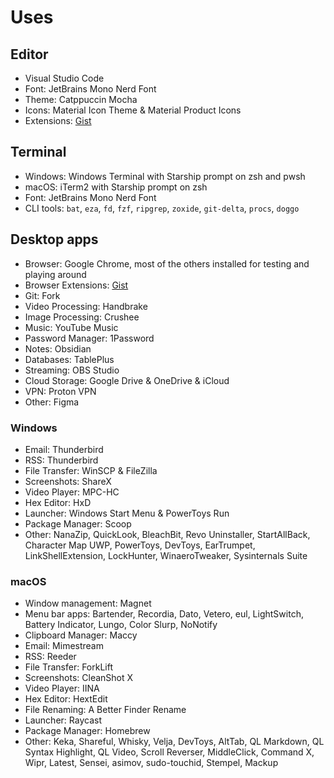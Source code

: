 # Uses

## Editor

- Visual Studio Code
- Font: JetBrains Mono Nerd Font
- Theme: Catppuccin Mocha
- Icons: Material Icon Theme & Material Product Icons
- Extensions: [Gist](https://gist.github.com/Stanzilla/060a85eb0911d4a9980180ace1831697)

## Terminal

- Windows: Windows Terminal with Starship prompt on zsh and pwsh
- macOS: iTerm2 with Starship prompt on zsh
- Font: JetBrains Mono Nerd Font
- CLI tools: `bat`, `eza`, `fd`, `fzf`, `ripgrep`, `zoxide`, `git-delta`, `procs`, `doggo`

## Desktop apps

- Browser: Google Chrome, most of the others installed for testing and playing around
- Browser Extensions: [Gist](https://gist.github.com/Stanzilla/ba2e02ca676d8ee58fab181e0183cff5)
- Git: Fork
- Video Processing: Handbrake
- Image Processing: Crushee
- Music: YouTube Music
- Password Manager: 1Password
- Notes: Obsidian
- Databases: TablePlus
- Streaming: OBS Studio
- Cloud Storage: Google Drive & OneDrive & iCloud
- VPN: Proton VPN
- Other: Figma

### Windows

- Email: Thunderbird
- RSS: Thunderbird
- File Transfer: WinSCP & FileZilla
- Screenshots: ShareX
- Video Player: MPC-HC
- Hex Editor: HxD
- Launcher: Windows Start Menu & PowerToys Run
- Package Manager: Scoop
- Other: NanaZip, QuickLook, BleachBit, Revo Uninstaller, StartAllBack, Character Map UWP, PowerToys, DevToys, EarTrumpet, LinkShellExtension, LockHunter, WinaeroTweaker, Sysinternals Suite

### macOS

- Window management: Magnet
- Menu bar apps: Bartender, Recordia, Dato, Vetero, eul, LightSwitch, Battery Indicator, Lungo, Color Slurp, NoNotify
- Clipboard Manager: Maccy
- Email: Mimestream
- RSS: Reeder
- File Transfer: ForkLift
- Screenshots: CleanShot X
- Video Player: IINA
- Hex Editor: HextEdit
- File Renaming: A Better Finder Rename
- Launcher: Raycast
- Package Manager: Homebrew
- Other: Keka, Shareful, Whisky, Velja, DevToys, AltTab, QL Markdown, QL Syntax Highlight, QL Video, Scroll Reverser, MiddleClick, Command X, Wipr, Latest, Sensei, asimov, sudo-touchid, Stempel, Mackup
